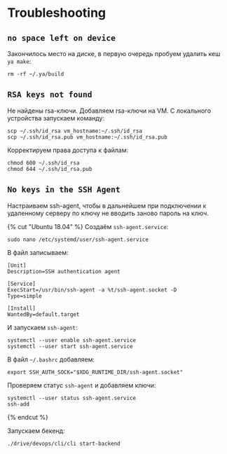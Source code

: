 # Troubleshooting

## `no space left on device`

Закончилось место на диске, в первую очередь пробуем удалить кеш `ya make`:

```(bash)
rm -rf ~/.ya/build
```
## `RSA keys not found`

Не найдены rsa-ключи. Добавляем rsa-ключи на VM. С локального устройства запускаем команду:

```(bash)
scp ~/.ssh/id_rsa vm_hostname:~/.ssh/id_rsa
scp ~/.ssh/id_rsa.pub vm_hostname:~/.ssh/id_rsa.pub
```

Корректируем права доступа к файлам:

```(bash)
chmod 600 ~/.ssh/id_rsa
chmod 644 ~/.ssh/id_rsa.pub
```

## `No keys in the SSH Agent`

Настраиваем ssh-agent, чтобы в дальнейшем при подключении к удаленному серверу по ключу не вводить заново пароль на ключ.

{% cut "Ubuntu 18.04" %}
Создаём `ssh-agent.service`:

```(bash)
sudo nano /etc/systemd/user/ssh-agent.service
```

В файл записываем:

```
[Unit]
Description=SSH authentication agent

[Service]
ExecStart=/usr/bin/ssh-agent -a %t/ssh-agent.socket -D
Type=simple

[Install]
WantedBy=default.target
```

И запускаем `ssh-agent`:

```(bash)
systemctl --user enable ssh-agent.service
systemctl --user start ssh-agent.service
```

В файл `~/.bashrc` добавляем:

```(bash)
export SSH_AUTH_SOCK="$XDG_RUNTIME_DIR/ssh-agent.socket"
```

Проверяем статус `ssh-agent` и добавляем ключи:

```(bash)
systemctl --user status ssh-agent.service
ssh-add
```
{% endcut %}

Запускаем бекенд:

```(bash)
./drive/devops/cli/cli start-backend
```
